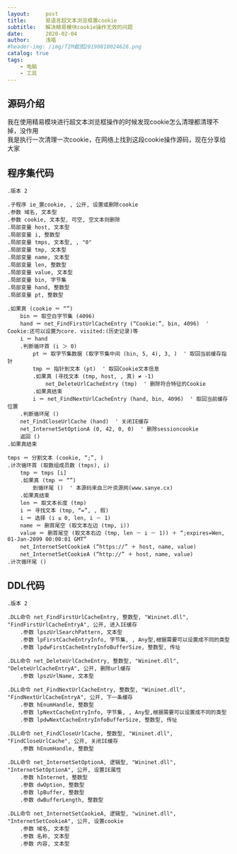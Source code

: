 ```yaml
---
layout:     post
title:      易语言超文本浏览框置cookie
subtitle:   解决精易模块cookie操作无效的问题
date:       2020-02-04
author:     浅唱
#header-img: /img/TIM截图20190810024626.png
catalog: true
tags:
    - 电脑
    - 工具
---
```



## 源码介绍
我在使用精易模块进行超文本浏览框操作的时候发现cookie怎么清理都清理不掉，没作用  
我是执行一次清理一次cookie，在网络上找到这段cookie操作源码，现在分享给大家  

## 程序集代码
	.版本 2

	.子程序 ie_置cookie, , 公开, 设置或删除cookie
	.参数 域名, 文本型
	.参数 cookie, 文本型, 可空, 空文本则删除
	.局部变量 host, 文本型
	.局部变量 i, 整数型
	.局部变量 tmps, 文本型, , "0"
	.局部变量 tmp, 文本型
	.局部变量 name, 文本型
	.局部变量 len, 整数型
	.局部变量 value, 文本型
	.局部变量 bin, 字节集
	.局部变量 hand, 整数型
	.局部变量 pt, 整数型

	.如果真 (cookie ＝ “”)
		bin ＝ 取空白字节集 (4096)
		hand ＝ net_FindFirstUrlCacheEntry (“Cookie:”, bin, 4096)  ' Cookie:还可以设置为core. visited:(历史记录)等
		i ＝ hand
		.判断循环首 (i ＞ 0)
			pt ＝ 取字节集数据 (取字节集中间 (bin, 5, 4), 3, )  ' 取回当前缓存指针
			tmp ＝ 指针到文本 (pt)  ' 取回Cookie文本信息
			.如果真 (寻找文本 (tmp, host, , 真) ≠ -1)
				net_DeleteUrlCacheEntry (tmp)  ' 删除符合特征的Cookie
			.如果真结束
			i ＝ net_FindNextUrlCacheEntry (hand, bin, 4096)  ' 取回当前缓存位置
		.判断循环尾 ()
		net_FindCloseUrlCache (hand)  ' 关闭IE缓存
		net_InternetSetOptionA (0, 42, 0, 0)  ' 删除sessioncookie
		返回 ()
	.如果真结束
	
	tmps ＝ 分割文本 (cookie, “;”, )
	.计次循环首 (取数组成员数 (tmps), i)
		tmp ＝ tmps [i]
		.如果真 (tmp ＝ “”)
			到循环尾 ()  ' 本源码来自三叶资源网(www.sanye.cx)
		.如果真结束
		len ＝ 取文本长度 (tmp)
		i ＝ 寻找文本 (tmp, “=”, , 假)
		i ＝ 选择 (i ≤ 0, len, i － 1)
		name ＝ 删首尾空 (取文本左边 (tmp, i))
		value ＝ 删首尾空 (取文本右边 (tmp, len － i － 1)) ＋ “;expires=Wen, 01-Jan-2099 00:00:01 GMT”
		net_InternetSetCookieA (“https://” ＋ host, name, value)
		net_InternetSetCookieA (“http://” ＋ host, name, value)
	.计次循环尾 ()

## DDL代码
	.版本 2
	
	.DLL命令 net_FindFirstUrlCacheEntry, 整数型, "Wininet.dll", "FindFirstUrlCacheEntryA", 公开, 进入IE缓存
		.参数 lpszUrlSearchPattern, 文本型
		.参数 lpFirstCacheEntryInfo, 字节集, , Any型,根据需要可以设置成不同的类型
		.参数 lpdwFirstCacheEntryInfoBufferSize, 整数型, 传址
	
	.DLL命令 net_DeleteUrlCacheEntry, 整数型, "Wininet.dll", "DeleteUrlCacheEntryA", 公开, 删除url缓存
		.参数 lpszUrlName, 文本型
	
	.DLL命令 net_FindNextUrlCacheEntry, 整数型, "Wininet.dll", "FindNextUrlCacheEntryA", 公开, 下一条缓存
		.参数 hEnumHandle, 整数型
		.参数 lpNextCacheEntryInfo, 字节集, , Any型,根据需要可以设置成不同的类型
		.参数 lpdwNextCacheEntryInfoBufferSize, 整数型, 传址
	
	.DLL命令 net_FindCloseUrlCache, 整数型, "Wininet.dll", "FindCloseUrlCache", 公开, 关闭IE缓存
		.参数 hEnumHandle, 整数型
	
	.DLL命令 net_InternetSetOptionA, 逻辑型, "Wininet.dll", "InternetSetOptionA", 公开, 设置IE属性
		.参数 hInternet, 整数型
		.参数 dwOption, 整数型
		.参数 lpBuffer, 整数型
		.参数 dwBufferLength, 整数型
	
	.DLL命令 net_InternetSetCookieA, 逻辑型, "wininet.dll", "InternetSetCookieA", 公开, 设置cookie
		.参数 域名, 文本型
		.参数 名称, 文本型
		.参数 内容, 文本型

  
      
